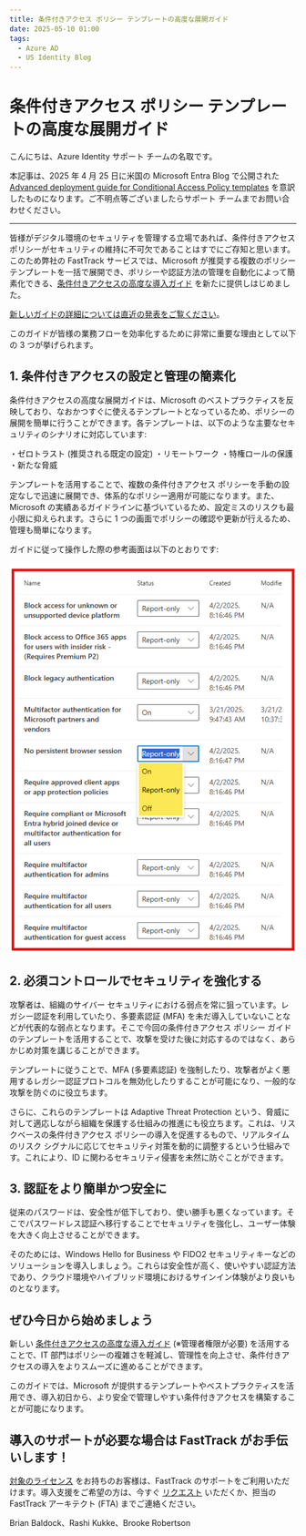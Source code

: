 ```yaml
---
title: 条件付きアクセス ポリシー テンプレートの高度な展開ガイド
date: 2025-05-10 01:00
tags:
  - Azure AD
  - US Identity Blog
---
```


# 条件付きアクセス ポリシー テンプレートの高度な展開ガイド

こんにちは、Azure Identity サポート チームの名取です。

本記事は、2025 年 4 月 25 日に米国の Microsoft Entra Blog で公開された [Advanced deployment guide for Conditional Access Policy templates](https://techcommunity.microsoft.com/blog/microsoft-entra-blog/advanced-deployment-guide-for-conditional-access-policy-templates/4406767) を意訳したものになります。ご不明点等ございましたらサポート チームまでお問い合わせください。

----

皆様がデジタル環境のセキュリティを管理する立場であれば、条件付きアクセス ポリシーがセキュリティの維持に不可欠であることはすでにご存知と思います。このため弊社の FastTrack サービスでは、Microsoft が推奨する複数のポリシー テンプレートを一括で展開でき、ポリシーや認証方法の管理を自動化によって簡素化できる、[条件付きアクセスの高度な導入ガイド](https://aka.ms/AAvskh5) を新たに提供しはじめました。

[新しいガイドの詳細については直近の発表をご覧ください](https://aka.ms/AAvrjka)。

このガイドが皆様の業務フローを効率化するために非常に重要な理由として以下の 3 つが挙げられます。

## 1. 条件付きアクセスの設定と管理の簡素化

条件付きアクセスの高度な展開ガイドは、Microsoft のベストプラクティスを反映しており、なおかつすぐに使えるテンプレートとなっているため、ポリシーの展開を簡単に行うことができます。各テンプレートは、以下のような主要なセキュリティのシナリオに対応しています:

・ゼロトラスト (推奨される既定の設定)
・リモートワーク
・特権ロールの保護
・新たな脅威

テンプレートを活用することで、複数の条件付きアクセス ポリシーを手動の設定なしで迅速に展開でき、体系的なポリシー適用が可能になります。また、Microsoft の実績あるガイドラインに基づいているため、設定ミスのリスクも最小限に抑えられます。さらに 1 つの画面でポリシーの確認や更新が行えるため、管理も簡単になります。

ガイドに従って操作した際の参考画面は以下のとおりです:

![](./advanced-deployment-guide-for-conditional-access-policy-templates/1.png)

## 2. 必須コントロールでセキュリティを強化する

攻撃者は、組織のサイバー セキュリティにおける弱点を常に狙っています。レガシー認証を利用していたり、多要素認証 (MFA) を未だ導入していないことなどが代表的な弱点となります。そこで今回の条件付きアクセス ポリシー ガイドのテンプレートを活用することで、攻撃を受けた後に対応するのではなく、あらかじめ対策を講じることができます。

テンプレートに従うことで、MFA (多要素認証) を強制したり、攻撃者がよく悪用するレガシー認証プロトコルを無効化したりすることが可能になり、一般的な攻撃を防ぐのに役立ちます。

さらに、これらのテンプレートは Adaptive Threat Protection という、脅威に対して適応しながら組織を保護する仕組みの推進にも役立ちます。これは、リスクベースの条件付きアクセス ポリシーの導入を促進するもので、リアルタイムのリスク シグナルに応じてセキュリティ対策を動的に調整するという仕組みです。これにより、ID に関わるセキュリティ侵害を未然に防ぐことができます。

## 3. 認証をより簡単かつ安全に

従来のパスワードは、安全性が低下しており、使い勝手も悪くなっています。そこでパスワードレス認証へ移行することでセキュリティを強化し、ユーザー体験を大きく向上させることができます。

そのためには、Windows Hello for Business や FIDO2 セキュリティキーなどのソリューションを導入しましょう。これらは安全性が高く、使いやすい認証方法であり、クラウド環境やハイブリッド環境におけるサインイン体験がより良いものとなります。

## ぜひ今日から始めましょう

新しい [条件付きアクセスの高度な導入ガイド](https://aka.ms/AAvskh5) (※管理者権限が必要) を活用することで、IT 部門はポリシーの複雑さを軽減し、管理性を向上させ、条件付きアクセスの導入をよりスムーズに進めることができます。

このガイドでは、Microsoft が提供するテンプレートやベストプラクティスを活用でき、導入初日から、より安全で管理しやすい条件付きアクセスを構築することが可能になります。

## 導入のサポートが必要な場合は FastTrack がお手伝いします！

[対象のライセンス](https://go.microsoft.com/fwlink/?linkid=2311906) をお持ちのお客様は、FastTrack のサポートをご利用いただけます。導入支援をご希望の方は、今すぐ [リクエスト](https://aka.ms/AAvryu2) いただくか、担当の FastTrack アーキテクト (FTA) までご連絡ください。

Brian Baldock、Rashi Kukke、Brooke Robertson
